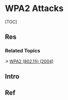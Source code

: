 # WPA2 Attacks

[TOC]



## Res
### Related Topics
↗ [WPA2 (802.11i) (2004)](../../../../🏇%20Network%20Security%20Protocol%20Stacks/🔌%20Physical%20(Link)%20Layer%20Security/📌%20Physical%20&%20Link%20Layer%20Standards/IEEE%20802.11,i,x,s%20&%20WPA/WPA%20(Wi-Fi%20Protected%20Access)/WPA%20Protocols/WPA2%20(802.11i)%20(2004)/WPA2%20(802.11i)%20(2004).md)



## Intro



## Ref
